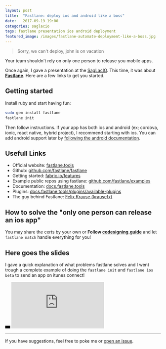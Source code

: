 ```yaml
---
layout: post
title:  "Fastlane: deploy ios and android like a boss"
date:   2017-09-19 19:00
categories: saglacio
tags: fastlane presentation ios android deployment
featured_image: /images/fastlane-automate-deployment-like-a-boss.jpg
---
```


> Sorry, we can't deploy, john is on vacation

Your team shouldn't rely on only one person to release you mobile apps.

<!-- more -->

Once again, I gave a presentation at the [SagLacIO][saglacio]. This time, it was about **[Fastlane][Fastlane]**. Here are a few links to get you started. 

## Getting started

Install ruby and start having fun:

```bash
sudo gem install fastlane
fastlane init
```

Then follow instructions. If your app has both ios and android (ex; cordova, ionic, react native, hybrid project), I recommend starting with ios. You can add android support later by [following the android documentation](https://docs.fastlane.tools/getting-started/android/setup/).

## Usefull Links

* Official website: [fastlane.tools](https://fastlane.tools)
* Github: [github.com/fastlane/fastlane](https://github.com/fastlane/fastlane)
* Getting started: [fabric.io/features](https://fabric.io/features/)
* Example public repos using fastlane: [github.com/fastlane/examples](https://github.com/fastlane/examples) 
* Documentation: [docs.fastlane.tools](https://docs.fastlane.tools/)
* Plugins: [docs.fastlane.tools/plugins/available-plugins](https://docs.fastlane.tools/plugins/available-plugins/)
* The guy behind Fastlane: [Felix Krause (krausefx)](https://krausefx.com)

## How to solve the "only one person can release an ios app"

You may share the certs by your own or **Follow [codesigning.guide](https://codesigning.guide/)** and let `fastlane match` handle everything for you!

## Here goes the slides

I gave a quick explanation of what problems fastlane solves and I went trough a complete example of doing the `fastlane init` and `fastlane ios beta` to send an app on itunes connect!

<div class="responsive-iframe-wrapperr">
    <div class="responsive-iframe">
        <img class="ratio" src="/images/layout/placeholder_16x9.gif" alt="placeholder"/>
        <iframe src="https://docs.google.com/presentation/d/12mfmFRzwQ6WG_DSRR4ktEjU7LHmA3XFemhYaNdYswQA/embed?start=false&loop=false&delayms=3000" frameborder="0" allowfullscreen="true" mozallowfullscreen="true" webkitallowfullscreen="true"></iframe>
    </div>
</div>

---

If you have suggestions, feel free to poke me or [open an issue](https://github.com/GabLeRoux/gableroux.github.io/issues).

[saglacio]: http://saglac.io
[fastlane]: https://fastlane.tools/